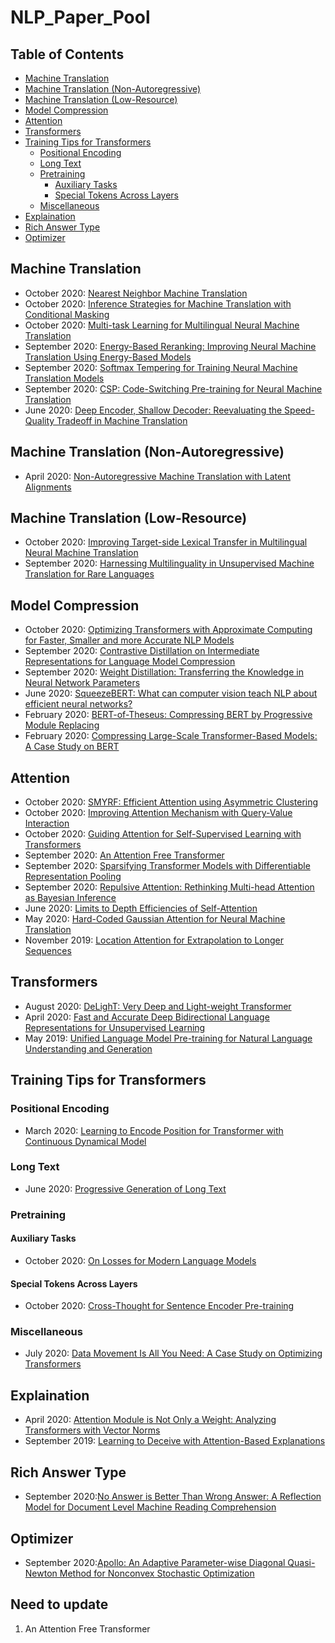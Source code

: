 # NLP_Paper_Pool
<!-- TABLE OF CONTENTS -->
## Table of Contents
* [Machine Translation](#machine-translation)
* [Machine Translation (Non-Autoregressive)](#machine-translation-non-autoregressive)
* [Machine Translation (Low-Resource)](#machine-translation-low-resource)
* [Model Compression](#model-compression)
* [Attention](#attention)
* [Transformers](#transformers)
* [Training Tips for Transformers](#training-tips-for-transformers)
  * [Positional Encoding](#positional-encoding)
  * [Long Text](#long-text)
  * [Pretraining](#pretraining)
    * [Auxiliary Tasks](#auxiliary-tasks)
    * [Special Tokens Across Layers](#special-tokens-across-layers)
  * [Miscellaneous](#miscellaneous)
* [Explaination](#explaination)
* [Rich Answer Type](#rich-answer-type)
* [Optimizer](#optimizer)

<!-- Machine Translation -->
## Machine Translation
- October 2020: [Nearest Neighbor Machine Translation](https://arxiv.org/abs/2010.00710)
- October 2020: [Inference Strategies for Machine Translation with Conditional Masking](https://arxiv.org/abs/2010.02352)
- October 2020: [Multi-task Learning for Multilingual Neural Machine Translation](https://arxiv.org/abs/2010.02523)
- September 2020: [Energy-Based Reranking: Improving Neural Machine Translation Using Energy-Based Models](https://arxiv.org/abs/2009.13267)
- September 2020: [Softmax Tempering for Training Neural Machine Translation Models](https://arxiv.org/abs/2009.09372)
- September 2020: [CSP: Code-Switching Pre-training for Neural Machine Translation](https://arxiv.org/abs/2009.08088)
- June 2020: [Deep Encoder, Shallow Decoder: Reevaluating the Speed-Quality Tradeoff in Machine Translation](https://arxiv.org/abs/2006.10369)

<!-- Machine Translation (Non-Autoregressive)-->
## Machine Translation (Non-Autoregressive)
- April 2020: [Non-Autoregressive Machine Translation with Latent Alignments](https://arxiv.org/abs/2004.07437)

<!-- Machine Translation (Low-Resource)-->
## Machine Translation (Low-Resource)
- October 2020: [Improving Target-side Lexical Transfer in Multilingual Neural Machine Translation](https://arxiv.org/abs/2010.01667)
- September 2020: [Harnessing Multilinguality in Unsupervised Machine Translation for Rare Languages](https://arxiv.org/abs/2009.11201)

<!-- Model Compression -->
## Model Compression
- October 2020: [Optimizing Transformers with Approximate Computing for Faster, Smaller and more Accurate NLP Models](https://arxiv.org/abs/2010.03688)
- September 2020: [Contrastive Distillation on Intermediate Representations for Language Model Compression](https://arxiv.org/abs/2009.14167v1)
- September 2020: [Weight Distillation: Transferring the Knowledge in Neural Network Parameters](https://arxiv.org/abs/2009.09152)
- June 2020: [SqueezeBERT: What can computer vision teach NLP about efficient neural networks?](https://arxiv.org/abs/2006.11316)
- February 2020: [BERT-of-Theseus: Compressing BERT by Progressive Module Replacing](https://arxiv.org/abs/2002.02925)
- February 2020: [Compressing Large-Scale Transformer-Based Models: A Case Study on BERT](https://arxiv.org/abs/2002.11985)

<!-- Attention -->
## Attention
- October 2020: [SMYRF: Efficient Attention using Asymmetric Clustering](https://arxiv.org/abs/2010.05315)
- October 2020: [Improving Attention Mechanism with Query-Value Interaction](https://arxiv.org/abs/2010.03766)
- October 2020: [Guiding Attention for Self-Supervised Learning with Transformers](https://arxiv.org/abs/2010.02399)
- September 2020: [An Attention Free Transformer](https://openreview.net/forum?id=pW--cu2FCHY)
- September 2020: [Sparsifying Transformer Models with Differentiable Representation Pooling](https://arxiv.org/abs/2009.05169)
- September 2020: [Repulsive Attention: Rethinking Multi-head Attention as Bayesian Inference](https://arxiv.org/abs/2009.09364)
- June 2020: [Limits to Depth Efficiencies of Self-Attention](https://arxiv.org/abs/2006.12467)
- May 2020: [Hard-Coded Gaussian Attention for Neural Machine Translation](https://arxiv.org/abs/2005.00742)
- November 2019: [Location Attention for Extrapolation to Longer Sequences](https://arxiv.org/abs/1911.03872)

<!-- Transforemrs -->
## Transformers
- August 2020: [DeLighT: Very Deep and Light-weight Transformer](https://arxiv.org/abs/2008.00623)
- April 2020: [Fast and Accurate Deep Bidirectional Language Representations for Unsupervised Learning](https://arxiv.org/abs/2004.08097)
- May 2019: [Unified Language Model Pre-training for Natural Language Understanding and Generation](https://arxiv.org/abs/1905.03197)

<!-- Traning Tips for Transformers -->
## Training Tips for Transformers
### Positional Encoding
- March 2020: [Learning to Encode Position for Transformer with Continuous Dynamical Model](https://arxiv.org/abs/2003.09229)
### Long Text
- June 2020: [Progressive Generation of Long Text](https://arxiv.org/abs/2006.15720)
### Pretraining
#### Auxiliary Tasks
- October 2020: [On Losses for Modern Language Models](https://arxiv.org/abs/2010.01694)
#### Special Tokens Across Layers
- October 2020: [Cross-Thought for Sentence Encoder Pre-training](https://arxiv.org/abs/2010.03652)
### Miscellaneous
- July 2020: [Data Movement Is All You Need: A Case Study on Optimizing Transformers](https://arxiv.org/abs/2007.00072)

<!-- Explaination -->
## Explaination
- April 2020: [Attention Module is Not Only a Weight: Analyzing Transformers with Vector Norms](https://arxiv.org/abs/2004.10102)
- September 2019: [Learning to Deceive with Attention-Based Explanations](https://arxiv.org/abs/1909.07913)

<!-- Rich Answer Type -->
## Rich Answer Type
- September 2020:[No Answer is Better Than Wrong Answer: A Reflection Model for Document Level Machine Reading Comprehension](https://arxiv.org/abs/2009.12056)

<!-- Optimizer -->
## Optimizer
- September 2020:[Apollo: An Adaptive Parameter-wise Diagonal Quasi-Newton Method for Nonconvex Stochastic Optimization](https://arxiv.org/abs/2009.13586)

## Need to update
1. An Attention Free Transformer
